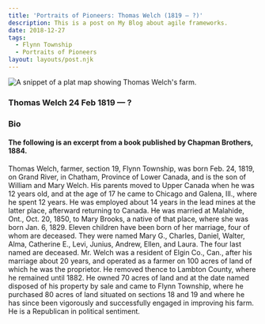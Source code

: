 ```yaml
---
title: 'Portraits of Pioneers: Thomas Welch (1819 – ?)'
description: This is a post on My Blog about agile frameworks.
date: 2018-12-27
tags:
  - Flynn Township
  - Portraits of Pioneers
layout: layouts/post.njk
---
```


<img src="../../../img/morris-rockwell.png" alt="A snippet of a plat map showing Thomas Welch's farm." draggable="false">

### Thomas Welch 24 Feb 1819 &mdash; ?

### Bio

#### The following is an excerpt from a book published by Chapman Brothers, 1884.

Thomas Welch, farmer, section 19, Flynn Township, was born Feb. 24, 1819, on Grand River, in Chatham, Province of Lower Canada, and is the son of William and Mary Welch. His parents moved to Upper Canada when he was 12 years old, and at the age of 17 he came to Chicago and Galena, Ill., where he spent 12 years. He was employed about 14 years in the lead mines at the latter place, afterward returning to Canada. He was married at Malahide, Ont., Oct. 20, 1850, to Mary Brooks, a native of that place, where she was born Jan. 6, 1829. Eleven children have been born of her marriage, four of whom are deceased. They were named Mary G., Charles, Daniel, Walter, Alma, Catherine E., Levi, Junius, Andrew, Ellen, and Laura. The four last named are deceased. Mr. Welch was a resident of Elgin Co., Can., after his marriage about 20 years, and operated as a farmer on 100 acres of land of which he was the proprietor. He removed thence to Lambton County, where he remained until 1882. He owned 70 acres of land and at the date named disposed of his property by sale and came to Flynn Township, where he purchased 80 acres of land situated on sections 18 and 19 and where he has since been vigorously and successfully engaged in improving his farm. He is a Republican in political sentiment.